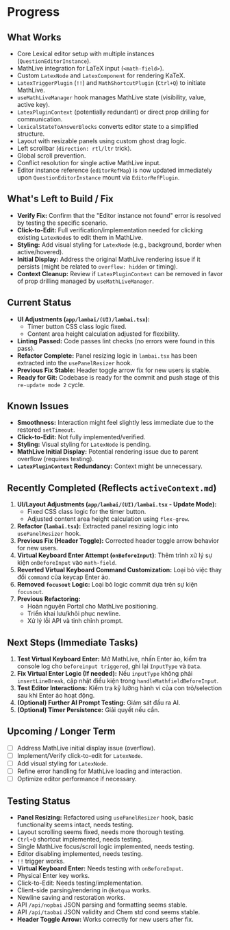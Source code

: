 # Progress

## What Works

- Core Lexical editor setup with multiple instances (`QuestionEditorInstance`).
- MathLive integration for LaTeX input (`<math-field>`).
- Custom `LatexNode` and `LatexComponent` for rendering KaTeX.
- `LatexTriggerPlugin` (`!!`) and `MathShortcutPlugin` (`Ctrl+Q`) to initiate MathLive.
- `useMathLiveManager` hook manages MathLive state (visibility, value, active key).
- `LatexPluginContext` (potentially redundant) or direct prop drilling for communication.
- `lexicalStateToAnswerBlocks` converts editor state to a simplified structure.
- Layout with resizable panels using custom ghost drag logic.
- Left scrollbar (`direction: rtl/ltr` trick).
- Global scroll prevention.
- Conflict resolution for single active MathLive input.
- Editor instance reference (`editorRefMap`) is now updated immediately upon `QuestionEditorInstance` mount via `EditorRefPlugin`.

## What's Left to Build / Fix

- **Verify Fix:** Confirm that the "Editor instance not found" error is resolved by testing the specific scenario.
- **Click-to-Edit:** Full verification/implementation needed for clicking existing `LatexNode`s to edit them in MathLive.
- **Styling:** Add visual styling for `LatexNode` (e.g., background, border when active/hovered).
- **Initial Display:** Address the original MathLive rendering issue if it persists (might be related to `overflow: hidden` or timing).
- **Context Cleanup:** Review if `LatexPluginContext` can be removed in favor of prop drilling managed by `useMathLiveManager`.

## Current Status

- **UI Adjustments (`app/lambai/(UI)/lambai.tsx`):**
  - Timer button CSS class logic fixed.
  - Content area height calculation adjusted for flexibility.
- **Linting Passed:** Code passes lint checks (no errors were found in this pass).
- **Refactor Complete:** Panel resizing logic in `lambai.tsx` has been extracted into the `usePanelResizer` hook.
- **Previous Fix Stable:** Header toggle arrow fix for new users is stable.
- **Ready for Git:** Codebase is ready for the commit and push stage of this `re-update mode 2` cycle.

## Known Issues

- **Smoothness:** Interaction might feel slightly less immediate due to the restored `setTimeout`.
- **Click-to-Edit:** Not fully implemented/verified.
- **Styling:** Visual styling for `LatexNode` is pending.
- **MathLive Initial Display:** Potential rendering issue due to parent overflow (requires testing).
- **`LatexPluginContext` Redundancy:** Context might be unnecessary.

## Recently Completed (Reflects `activeContext.md`)

1.  **UI/Layout Adjustments (`app/lambai/(UI)/lambai.tsx` - Update Mode):**
    - Fixed CSS class logic for the timer button.
    - Adjusted content area height calculation using `flex-grow`.
2.  **Refactor (`lambai.tsx`):** Extracted panel resizing logic into `usePanelResizer` hook.
3.  **Previous Fix (Header Toggle):** Corrected header toggle arrow behavior for new users.
4.  **Virtual Keyboard Enter Attempt (`onBeforeInput`)**: Thêm trình xử lý sự kiện `onBeforeInput` vào `math-field`.
5.  **Reverted Virtual Keyboard Command Customization:** Loại bỏ việc thay đổi `command` của keycap Enter ảo.
6.  **Removed `focusout` Logic:** Loại bỏ logic commit dựa trên sự kiện `focusout`.
7.  **Previous Refactoring:**
    - Hoàn nguyên Portal cho MathLive positioning.
    - Triển khai lưu/khôi phục newline.
    - Xử lý lỗi API và tinh chỉnh prompt.

## Next Steps (Immediate Tasks)

1.  **Test Virtual Keyboard Enter:** Mở MathLive, nhấn Enter ảo, kiểm tra console log cho `beforeinput triggered`, ghi lại `InputType` và `Data`.
2.  **Fix Virtual Enter Logic (If needed):** Nếu `inputType` không phải `insertLineBreak`, cập nhật điều kiện trong `handleMathfieldBeforeInput`.
3.  **Test Editor Interactions:** Kiểm tra kỹ lưỡng hành vi của con trỏ/selection sau khi Enter ảo hoạt động.
4.  **(Optional) Further AI Prompt Testing:** Giám sát đầu ra AI.
5.  **(Optional) Timer Persistence:** Giải quyết nếu cần.

## Upcoming / Longer Term

- [ ] Address MathLive initial display issue (overflow).
- [ ] Implement/Verify click-to-edit for `LatexNode`.
- [ ] Add visual styling for `LatexNode`.
- [ ] Refine error handling for MathLive loading and interaction.
- [ ] Optimize editor performance if necessary.

## Testing Status

- **Panel Resizing:** Refactored using `usePanelResizer` hook, basic functionality seems intact, needs testing.
- Layout scrolling seems fixed, needs more thorough testing.
- `Ctrl+Q` shortcut implemented, needs testing.
- Single MathLive focus/scroll logic implemented, needs testing.
- Editor disabling implemented, needs testing.
- `!!` trigger works.
- **Virtual Keyboard Enter:** Needs testing with `onBeforeInput`.
- Physical Enter key works.
- Click-to-Edit: Needs testing/implementation.
- Client-side parsing/rendering in `@ketqua` works.
- Newline saving and restoration works.
- API `/api/nopbai` JSON parsing and formatting seems stable.
- API `/api/taobai` JSON validity and Chem std cond seems stable.
- **Header Toggle Arrow:** Works correctly for new users after fix.
